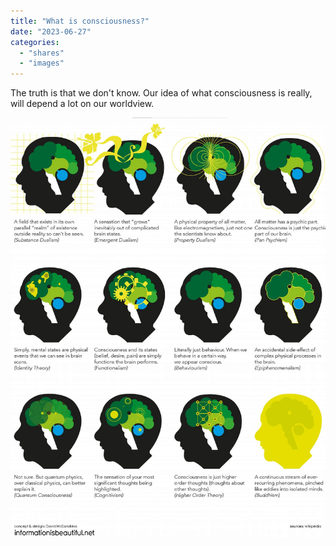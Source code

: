 ```yaml
---
title: "What is consciousness?"
date: "2023-06-27"
categories:
  - "shares"
  - "images"
---
```


The truth is that we don't know. Our idea of what consciousness is really, will depend a lot on our worldview.

![](models-of-consciousness.png "[Models of Consciousness](https://informationisbeautiful.net/visualizations/what-is-consciousness/)")
